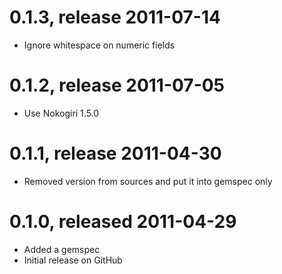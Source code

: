 # 0.1.3, release 2011-07-14

* Ignore whitespace on numeric fields

# 0.1.2, release 2011-07-05

* Use Nokogiri 1.5.0

# 0.1.1, release 2011-04-30

* Removed version from sources and put it into gemspec only

# 0.1.0, released 2011-04-29

* Added a gemspec
* Initial release on GitHub

